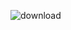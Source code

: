 
![download](https://github.com/vdh1612/CTF_write_up/assets/125654739/b7f2c9ed-69af-40dc-bcb9-12f17aa27921)
